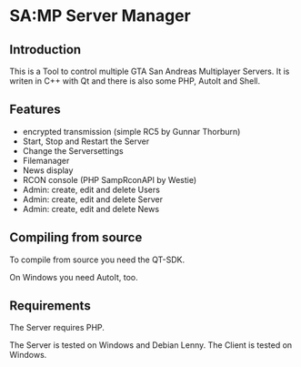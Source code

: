 SA:MP Server Manager
======================================

Introduction
------------

This is a Tool to control multiple GTA San Andreas Multiplayer Servers.
It is writen in C++ with Qt and there is also some PHP, AutoIt and Shell.


Features
----------------

*    encrypted transmission (simple RC5 by Gunnar Thorburn)
*    Start, Stop and Restart the Server
*    Change the Serversettings
*    Filemanager
*    News display
*    RCON console (PHP SampRconAPI by Westie)
*    Admin: create, edit and delete Users
*    Admin: create, edit and delete Server
*    Admin: create, edit and delete News


Compiling from source
---------------------

To compile from source you need the QT-SDK.

On Windows you need AutoIt, too.


Requirements
-------

The Server requires PHP.

The Server is tested on Windows and Debian Lenny.
The Client is tested on Windows.